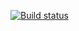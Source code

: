 [![Build status](https://ci.appveyor.com/api/projects/status/ym85jr4gqdcm8yw0?svg=true)](https://ci.appveyor.com/project/Leferchian/javaautoles5-1)

